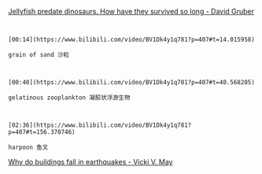 [Jellyfish predate dinosaurs. How have they survived so long - David Gruber](https://www.bilibili.com/video/BV1Dk4y1q781?p=407)

```ad-note


[00:14](https://www.bilibili.com/video/BV1Dk4y1q781?p=407#t=14.015958)

grain of sand 沙粒

```
```ad-note


[00:40](https://www.bilibili.com/video/BV1Dk4y1q781?p=407#t=40.568205)

gelatinous zooplankton 凝胶状浮游生物

```

```ad-note


[02:36](https://www.bilibili.com/video/BV1Dk4y1q781?p=407#t=156.370746)

harpoon 鱼叉

```

[Why do buildings fall in earthquakes - Vicki V. May](https://www.bilibili.com/video/BV1Dk4y1q781?p=408)